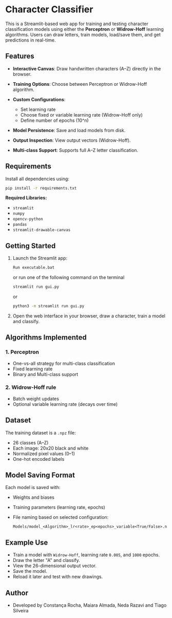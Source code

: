 # Character Classifier

This is a Streamlit-based web app for training and testing character classification models using either the **Perceptron** or **Widrow-Hoff** learning algorithms. Users can draw letters, train models, load/save them, and get predictions in real-time.


## Features

* **Interactive Canvas**: Draw handwritten characters (A–Z) directly in the browser.
* **Training Options**: Choose between Perceptron or Widrow-Hoff algorithm.
* **Custom Configurations**:

  * Set learning rate
  * Choose fixed or variable learning rate (Widrow-Hoff only)
  * Define number of epochs (10^n)
* **Model Persistence**: Save and load models from disk.
* **Output Inspection**: View output vectors (Widrow-Hoff).
* **Multi-class Support**: Supports full A–Z letter classification.


## Requirements

Install all dependencies using:

```bash
pip install -r requirements.txt
```

**Required Libraries:**

* `streamlit`
* `numpy`
* `opencv-python`
* `pandas`
* `streamlit-drawable-canvas`


## Getting Started

1. Launch the Streamlit app:
    ```bash
   Run executable.bat
   ```
   or run one of the following command on the terminal
   
   ```bash
   streamlit run gui.py
   ```

   or

    ```bash
   python3 -m streamlit run gui.py
   ```

3. Open the web interface in your browser, draw a character, train a model and classify.


## Algorithms Implemented

### 1. **Perceptron**

* One-vs-all strategy for multi-class classification
* Fixed learning rate
* Binary and Multi-class support

### 2. **Widrow-Hoff rule**

* Batch weight updates
* Optional variable learning rate (decays over time)


## Dataset

The training dataset is a `.npz` file:

* 26 classes (A–Z)
* Each image: 20x20 black and white
* Normalized pixel values (0–1)
* One-hot encoded labels


## Model Saving Format

Each model is saved with:

* Weights and biases
* Training parameters (learning rate, epochs)
* File naming based on selected configuration:

  ```
  Models/model_<Algorithm>_lr<rate>_ep<epochs>_variable<True/False>.npz
  ```


## Example Use

* Train a model with `Widrow-Hoff`, learning rate `0.005`, and `1000` epochs.
* Draw the letter "A" and classify.
* View the 26-dimensional output vector.
* Save the model.
* Reload it later and test with new drawings.


## Author

* Developed by Constança Rocha, Maiara Almada, Neda Razavi and Tiago Silveira


